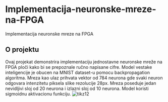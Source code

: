 # Implementacija-neuronske-mreze-na-FPGA
Implementacija neuronske mreze na FPGA
## O projektu
Ovaj projekat demonstrira implementaciju jednostavne neuronske mreže na FPGA ploči kako bi se prepoznale ručno napisane cifre.
Model vestake inteligencije je obucen na MNIST dataset-u pomocu backpropagation algoritma. Mreza kao ulaz prihvata vektor od 784 neurona gde svaki neuron odgovara intenzitetu piksela slike rezolucije 28px. Mreza poseduje jedan nevidljivi sloj od 20 neurona i izlazni sloj od 10 neurona. Model koristi sigmoidnu aktivacionu funkciju.
![tikz12](https://github.com/vuklazovic/Implementacija-neuronske-mreze-na-FPGA/assets/68462413/ea3624b0-4306-4142-8e89-55f14f9c3b45)
